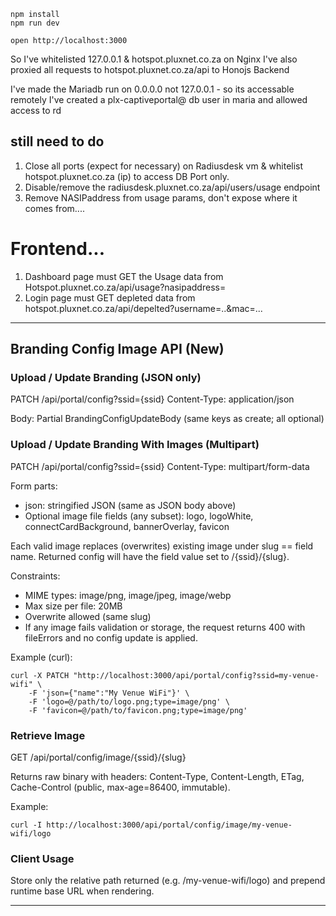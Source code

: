 ```
npm install
npm run dev
```

```
open http://localhost:3000
```


So I've whitelisted 127.0.0.1 & hotspot.pluxnet.co.za on Nginx
I've also proxied all requests to hotspot.pluxnet.co.za/api to Honojs Backend

I've made the Mariadb run on 0.0.0.0 not 127.0.0.1 - so its accessable remotely
I've created a plx-captiveportal@<ip of hotspot.pluxnet.co.za> db user in maria and allowed access to rd

## still need to do
1. Close all ports (expect for necessary) on Radiusdesk vm & whitelist hotspot.pluxnet.co.za (ip) to access
DB Port only.
2. Disable/remove the radiusdesk.pluxnet.co.za/api/users/usage endpoint
3. Remove NASIPaddress from usage params, don't expose where it comes from....


# Frontend...
1. Dashboard page must GET the Usage data from Hotspot.pluxnet.co.za/api/usage?nasipaddress=
2. Login page must  GET depleted data from hotspot.pluxnet.co.za/api/depelted?username=..&mac=...

---

## Branding Config Image API (New)

### Upload / Update Branding (JSON only)
PATCH /api/portal/config?ssid={ssid}
Content-Type: application/json

Body: Partial BrandingConfigUpdateBody (same keys as create; all optional)

### Upload / Update Branding With Images (Multipart)
PATCH /api/portal/config?ssid={ssid}
Content-Type: multipart/form-data

Form parts:
- json: stringified JSON (same as JSON body above)
- Optional image file fields (any subset): logo, logoWhite, connectCardBackground, bannerOverlay, favicon

Each valid image replaces (overwrites) existing image under slug == field name. Returned config will have the field value set to /{ssid}/{slug}.

Constraints:
- MIME types: image/png, image/jpeg, image/webp
- Max size per file: 20MB
- Overwrite allowed (same slug)
- If any image fails validation or storage, the request returns 400 with fileErrors and no config update is applied.

Example (curl):
```
curl -X PATCH "http://localhost:3000/api/portal/config?ssid=my-venue-wifi" \
	-F 'json={"name":"My Venue WiFi"}' \
	-F 'logo=@/path/to/logo.png;type=image/png' \
	-F 'favicon=@/path/to/favicon.png;type=image/png'
```

### Retrieve Image
GET /api/portal/config/image/{ssid}/{slug}

Returns raw binary with headers: Content-Type, Content-Length, ETag, Cache-Control (public, max-age=86400, immutable).

Example:
```
curl -I http://localhost:3000/api/portal/config/image/my-venue-wifi/logo
```

### Client Usage
Store only the relative path returned (e.g. /my-venue-wifi/logo) and prepend runtime base URL when rendering.

---